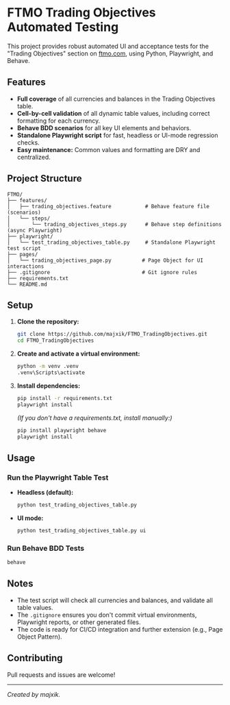 # FTMO Trading Objectives Automated Testing

This project provides robust automated UI and acceptance tests for the "Trading Objectives" section on [ftmo.com](https://ftmo.com/en/), using Python, Playwright, and Behave.

## Features
- **Full coverage** of all currencies and balances in the Trading Objectives table.
- **Cell-by-cell validation** of all dynamic table values, including correct formatting for each currency.
- **Behave BDD scenarios** for all key UI elements and behaviors.
- **Standalone Playwright script** for fast, headless or UI-mode regression checks.
- **Easy maintenance:** Common values and formatting are DRY and centralized.

## Project Structure
```
FTMO/
├── features/
│   ├── trading_objectives.feature           # Behave feature file (scenarios)
│   └── steps/
│       └── trading_objectives_steps.py      # Behave step definitions (async Playwright)
├── playwright/
│   └── test_trading_objectives_table.py     # Standalone Playwright test script
├── pages/
│   └── trading_objectives_page.py          # Page Object for UI interactions
├── .gitignore                              # Git ignore rules
├── requirements.txt
└── README.md
```

## Setup
1. **Clone the repository:**
   ```sh
   git clone https://github.com/majxik/FTMO_TradingObjectives.git
   cd FTMO_TradingObjectives
   ```
2. **Create and activate a virtual environment:**
   ```sh
   python -m venv .venv
   .venv\Scripts\activate
   ```
3. **Install dependencies:**
   ```sh
   pip install -r requirements.txt
   playwright install
   ```
   *(If you don't have a requirements.txt, install manually:)*
   ```sh
   pip install playwright behave
   playwright install
   ```

## Usage
### Run the Playwright Table Test
- **Headless (default):**
  ```sh
  python test_trading_objectives_table.py
  ```
- **UI mode:**
  ```sh
  python test_trading_objectives_table.py ui
  ```

### Run Behave BDD Tests
```sh
behave
```

## Notes
- The test script will check all currencies and balances, and validate all table values.
- The `.gitignore` ensures you don't commit virtual environments, Playwright reports, or other generated files.
- The code is ready for CI/CD integration and further extension (e.g., Page Object Pattern).

## Contributing
Pull requests and issues are welcome!

---

*Created by majxik.*
